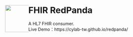 <div> 
  <div style="float: left;width: 15%;"><img src="https://github.com/cylab-tw/redpanda/blob/main/img/RedPanda.jpg?raw=true" width="90px"></div>
 <h1>FHIR RedPanda</h1>
 A HL7 FHIR consumer.<br/>
 Live Demo：https://cylab-tw.github.io/redpanda/
</div>


